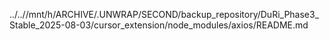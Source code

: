 ../..//mnt/h/ARCHIVE/.UNWRAP/SECOND/backup_repository/DuRi_Phase3_Stable_2025-08-03/cursor_extension/node_modules/axios/README.md
